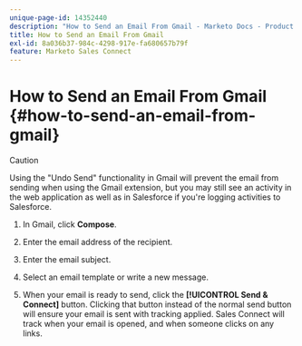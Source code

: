 ```yaml
---
unique-page-id: 14352440
description: "How to Send an Email From Gmail - Marketo Docs - Product Documentation"
title: How to Send an Email From Gmail
exl-id: 8a036b37-984c-4298-917e-fa680657b79f
feature: Marketo Sales Connect
---
```

# How to Send an Email From Gmail {#how-to-send-an-email-from-gmail}

>[!CAUTION]
>
>Using the "Undo Send" functionality in Gmail will prevent the email from sending when using the Gmail extension, but you may still see an activity in the web application as well as in Salesforce if you're logging activities to Salesforce.

1. In Gmail, click **Compose**.

1. Enter the email address of the recipient.

1. Enter the email subject.

1. Select an email template or write a new message.

1. When your email is ready to send, click the **[!UICONTROL Send & Connect]** button. Clicking that button instead of the normal send button will ensure your email is sent with tracking applied. Sales Connect will track when your email is opened, and when someone clicks on any links.
